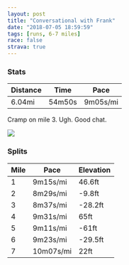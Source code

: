 ```yaml
---
layout: post
title: "Conversational with Frank"
date: "2018-07-05 18:59:59"
tags: [runs, 6-7 miles]
race: false
strava: true
---
```


### Stats

| Distance | Time | Pace |
|----------|------|------|
|6.04mi|54m50s|9m05s/mi|

Cramp on mile 3. Ugh. Good chat.

<img src='https://maps.googleapis.com/maps/api/staticmap?maptype=roadmap&path=enc:_cywFnwnbMaJhBwFeAaRoVoKf@uGiJsOuD_RgO{AwRc\oToKgAmH|AuLkLwMyA{EcG{ArA|AtEu@|CgLcH_G|Ge@|L`CpCbDmHlJe@vD~IvD~CnCtIbL~G`DlFpIzAhBdIhEhF`PEdKzL|GLjTzYpPvA`E|IpMvFdI|KfFjCjFkFlBeHkAkGpCwH@sF&key=AIzaSyC1MId7bFpkLXNAaYhBSTb8jLyiSqzbDtM&size=800x800&markers=color:yellow|label:S|40.76608,-73.97256&markers=color:green|label:F|40.76684000000002,-73.97314000000001'>

### Splits

| Mile | Pace | Elevation |
|------|------|-----------|
|1|9m15s/mi|46.6ft|
|2|8m29s/mi|-9.8ft|
|3|8m37s/mi|-28.2ft|
|4|9m31s/mi|65ft|
|5|9m11s/mi|-61ft|
|6|9m23s/mi|-29.5ft|
|7|10m07s/mi|22ft|
